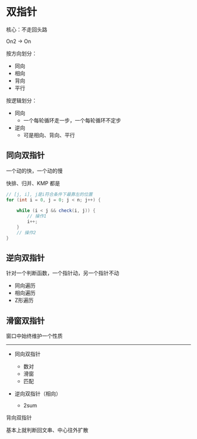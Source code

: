 # 双指针

核心：不走回头路

On2 -> On

按方向划分：

- 同向
- 相向
- 背向
- 平行

按逻辑划分：

- 同向
  - 一个每轮循环走一步，一个每轮循环不定步
- 逆向
  - 可是相向、背向、平行

## 同向双指针

一个动的快，一个动的慢

快排、归并、KMP 都是

```java
// [j, i], j是i符合条件下最靠左的位置
for (int i = 0, j = 0; j < n; j++) {
    
    while (i < j && check(i, j)) {
        // 操作1
        i++;
    }
    // 操作2
}
```

## 逆向双指针

针对一个判断函数，一个指针动，另一个指针不动

- 同向遍历
- 相向遍历
- Z形遍历

## 滑窗双指针

窗口中始终维护一个性质

---

- 同向双指针

  - 数对
  - 滑窗
  - 匹配

- 逆向双指针（相向）

  - 2sum

背向双指针

基本上就判断回文串、中心往外扩散
